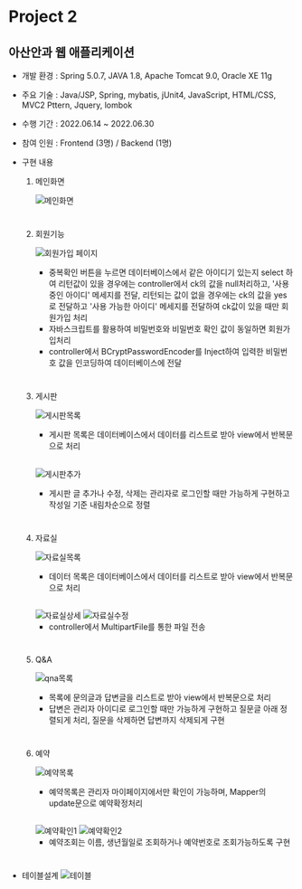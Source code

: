 # Project 2
## 아산안과 웹 애플리케이션

- 개발 환경 : Spring 5.0.7, JAVA 1.8, Apache Tomcat 9.0, Oracle XE 11g
- 주요 기술 : Java/JSP, Spring, mybatis, jUnit4, JavaScript, HTML/CSS, MVC2 Pttern, Jquery, lombok
- 수행 기간 : 2022.06.14 ~ 2022.06.30
- 참여 인원 : Frontend (3명) / Backend (1명)
- 구현 내용  


    1. 메인화면

        ![메인화면](./data/web04_main.png)

    # 
    2. 회원기능

        ![회원가입 페이지](./data/web04_join.png)
        * 중복확인 버튼을 누르면 데이터베이스에서 같은 아이디기 있는지 select 하여 리턴값이 있을 경우에는 controller에서 ck의 값을 null처리하고, '사용중인 아이디' 메세지를 전달, 리턴되는 값이 없을 경우에는 ck의 값을 yes로 전달하고 '사용 가능한 아이디' 메세지를 전달하여 ck값이 있을 때만 회원가입 처리
        * 자바스크립트를 활용하여 비밀번호와 비밀번호 확인 값이 동일하면 회원가입처리
        * controller에서 BCryptPasswordEncoder를 Inject하여 입력한 비밀번호 값을 인코딩하여 데이터베이스에 전달

    #
    3. 게시판

        ![게시판목록](./data/web04_board_1.png)  
        * 게시판 목록은 데이터베이스에서 데이터를 리스트로 받아 view에서 반복문으로 처리
        ##
        ![게시판추가](./data/web04_board_2.png)
        * 게시판 글 추가나 수정, 삭제는 관리자로 로그인할 때만 가능하게 구현하고 작성일 기준 내림차순으로 정렬

    #
    4. 자료실

        ![자료실목록](./data/web04_databank_1.png)
        * 데이터 목록은 데이터베이스에서 데이터를 리스트로 받아 view에서 반복문으로 처리
        ##
        <img src="./data/web04_databank_2.png" alt="자료실상세">
        <img src="./data/web04_databank.png" alt="자료실수정">

        * controller에서 MultipartFile를 통한 파일 전송

     #
    5. Q&A

        ![qna목록](./data/web04_qna_1.png)   
        * 목록에 문의글과 답변글을 리스트로 받아 view에서 반복문으로 처리
        * 답변은 관리자 아이디로 로그인할 때만 가능하게 구현하고 질문글 아래 정렬되게 처리, 질문을 삭제하면 답변까지 삭제되게 구현

    #
    6. 예약

        ![예약목록](./data/web04_reserve_5.png)
        * 예약목록은 관리자 마이페이지에서만 확인이 가능하며, Mapper의 update문으로 예약확정처리
        ##
        <img src="./data/web04_reserve_4.png" alt="예약확인1">
        <img src="./data/web04_reserve_1.png" alt="예약확인2">  
    
        * 예약조회는 이름, 생년월일로 조회하거나 예약번호로 조회가능하도록 구현

    #
    #
- 테이블설계
    ![테이블](./data/web04_table.png)